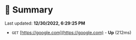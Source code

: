 # 📖 Summary
Last updated: **12/30/2022, 6:29:25 PM**

- `GET` [https://google.com](https://google.com) - **Up** (212ms)
